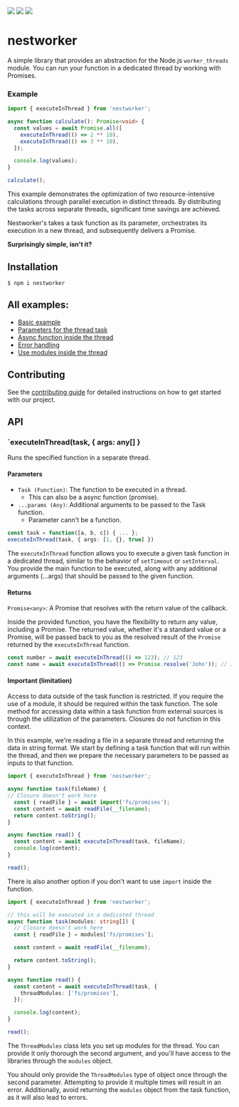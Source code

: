 ![](https://img.shields.io/badge/dependencies-none-brightgreen.svg)
![](https://img.shields.io/npm/dt/nestworker.svg)
![](https://img.shields.io/npm/l/nestworker.svg)

# nestworker
A simple library that provides an abstraction for the Node.js `worker_threads` module. You can run your function in a dedicated thread by working with Promises.

### Example
```ts
import { executeInThread } from 'nestworker';

async function calculate(): Promise<void> {
  const values = await Promise.all([
    executeInThread(() => 2 ** 10),
    executeInThread(() => 3 ** 10),
  ]);

  console.log(values);
}

calculate();
```

This example demonstrates the optimization of two resource-intensive calculations through parallel execution in distinct threads.
By distributing the tasks across separate threads, significant time savings are achieved.

Nestworker's takes a task function as its parameter, orchestrates its execution in a new thread, and subsequently delivers a Promise.

**Surprisingly simple, isn't it?**

## Installation

```shell
$ npm i nestworker
```

## All examples:
- [Basic example](https://github.com/VaheHak/nestworker/tree/master/examples/basic.ts)
- [Parameters for the thread task](https://github.com/VaheHak/nestworker/blob/master/examples/multi-params.ts)
- [Async function inside the thread](https://github.com/VaheHak/nestworker/blob/master/examples/async-task.ts)
- [Error handling](https://github.com/VaheHak/nestworker/blob/master/examples/error-handling.ts)
- [Use modules inside the thread](https://github.com/VaheHak/nestworker/blob/master/examples/modules-in-thread.ts)

## Contributing

See the [contributing guide](https://github.com/VaheHak/nestworker/blob/master/CONTRIBUTING.md) for detailed instructions on how to get started with our project.

## API

### `executeInThread(task, { args: any[] }
Runs the specified function in a separate thread.

#### Parameters
- `Task (Function)`: The function to be executed in a thread.
    - This can also be a async function (promise).
- `...params (Any)`: Additional arguments to be passed to the Task function.
    - Parameter cann't be a function.

```ts
const task = function([a, b, c]) { ... };
executeInThread(task, { args: [1, {}, true] })
```

The `executeInThread` function allows you to execute a given task function in a dedicated thread, similar to the behavior of `setTimeout` or `setInterval`. You provide the main function to be executed, along with any additional arguments (...args) that should be passed to the given function.

#### Returns
`Promise<any>`: A Promise that resolves with the return value of the callback.

Inside the provided function, you have the flexibility to return any value, including a Promise. The returned value, whether it's a standard value or a Promise, will be passed back to you as the resolved result of the `Promise` returned by the `executeInThread` function.

```ts
const number = await executeInThread(() => 123); // 123
const name = await executeInThread(() => Promise.resolve('John')); // John
```

#### Important (limitation)

Access to data outside of the task function is restricted. If you require the use of a module, it should be required within the task function. The sole method for accessing data within a task function from external sources is through the utilization of the parameters. Closures do not function in this context.

In this example, we're reading a file in a separate thread and returning the data in string format. We start by defining a task function that will run within the thread, and then we prepare the necessary parameters to be passed as inputs to that function.

```ts
import { executeInThread } from 'nestworker';

async function task(fileName) {
// Closure doesn't work here
  const { readFile } = await import('fs/promises');
  const content = await readFile(__filename);
  return content.toString();
}

async function read() {
  const content = await executeInThread(task, fileName);
  console.log(content);
}

read();
```

There is also another option if you don't want to use `import` inside the function.

```ts
import { executeInThread } from 'nestworker';

// this will be executed in a dedicated thread
async function task(modules: string[]) {
  // Closure doesn't work here
  const { readFile } = modules['fs/promises'];

  const content = await readFile(__filename);

  return content.toString();
}

async function read() {
  const content = await executeInThread(task, {
    threadModules: ['fs/promises'],
  });

  console.log(content);
}

read();
```

The `ThreadModules` class lets you set up modules for the thread. You can provide it only thorough the second argument, and you'll have access to the libraries through the `modules` object.

You should only provide the `ThreadModules` type of object once through the second parameter. Attempting to provide it multiple times will result in an error. Additionally, avoid returning the `modules` object from the task function, as it will also lead to errors.
